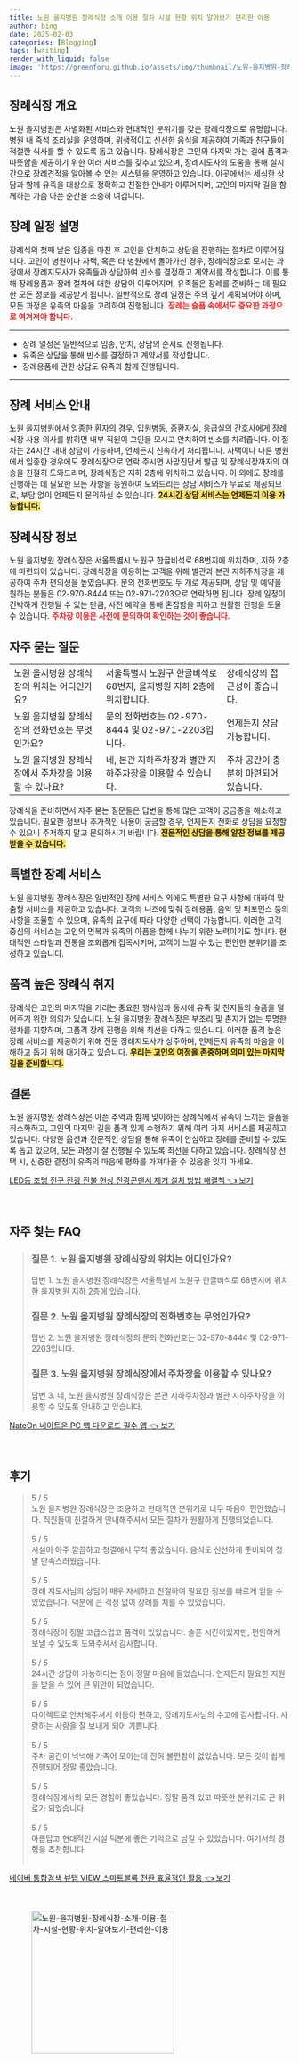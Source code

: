 ```yaml
---
title: 노원 을지병원 장례식장 소개 이용 절차 시설 현황 위치 알아보기 편리한 이용
author: bing
date: 2025-02-03
categories: [Blogging]
tags: [writing]
render_with_liquid: false
image: 'https://greenforu.github.io/assets/img/thumbnail/노원-을지병원-장례식장-소개-이용-절차-시설-현황-위치-알아보기-편리한-이용.webp'
---
```



<h2 id='장례식장 개요'>장례식장 개요</h2>

<p>노원 을지병원은 차별화된 서비스와 현대적인 분위기를 갖춘 장례식장으로 유명합니다. 병원 내 즉석 조리실을 운영하며, 위생적이고 신선한 음식을 제공하여 가족과 친구들이 적절한 식사를 할 수 있도록 돕고 있습니다. 장례식장은 고인의 마지막 가는 길에 품격과 따뜻함을 제공하기 위한 여러 서비스를 갖추고 있으며, 장례지도사의 도움을 통해 실시간으로 장례견적을 알아볼 수 있는 시스템을 운영하고 있습니다. 이곳에서는 세심한 상담과 함께 유족을 대상으로 정확하고 친절한 안내가 이루어지며, 고인의 마지막 길을 함께하는 가슴 아픈 순간을 소중히 여깁니다.</p>

<h2 id='장례 일정 설명'>장례 일정 설명</h2>

<p>장례식의 첫째 날은 임종을 마친 후 고인을 안치하고 상담을 진행하는 절차로 이루어집니다. 고인이 병원이나 자택, 혹은 타 병원에서 돌아가신 경우, 장례식장으로 모시는 과정에서 장례지도사가 유족들과 상담하여 빈소를 결정하고 계약서를 작성합니다. 이를 통해 장례용품과 장례 절차에 대한 상담이 이루어지며, 유족들은 장례를 준비하는 데 필요한 모든 정보를 제공받게 됩니다. 일반적으로 장례 일정은 주의 깊게 계획되어야 하며, 모든 과정은 유족의 마음을 고려하여 진행됩니다. <b><span style="color: #ee2323;">장례는 슬픔 속에서도 중요한 과정으로 여겨져야 합니다.</span></b></p>

<hr />

<ul>
    <li>장례 일정은 일반적으로 임종, 안치, 상담의 순서로 진행됩니다.</li>
    <li>유족은 상담을 통해 빈소를 결정하고 계약서를 작성합니다.</li>
    <li>장례용품에 관한 상담도 유족과 함께 진행됩니다.</li>
</ul>

<hr />

<h2 id='장례 서비스 안내'>장례 서비스 안내</h2>

<p>노원 을지병원에서 임종한 환자의 경우, 입원병동, 중환자실, 응급실의 간호사에게 장례식장 사용 의사를 밝히면 내부 직원이 고인을 모시고 안치하여 빈소를 차려줍니다. 이 절차는 24시간 내내 상담이 가능하며, 언제든지 신속하게 처리됩니다. 자택이나 다른 병원에서 임종한 경우에도 장례식장으로 연락 주시면 사망진단서 발급 및 장례식장까지의 이송을 친절히 도와드리며, 장례식장은 지하 2층에 위치하고 있습니다. 이 외에도 장례를 진행하는 데 필요한 모든 사항을 동원하여 도와드리는 상담 서비스가 무료로 제공되므로, 부담 없이 언제든지 문의하실 수 있습니다. <b><span style="background-color: #ffe066;">24시간 상담 서비스는 언제든지 이용 가능합니다.</span></b></p>

<h2 id='장례식장 정보'>장례식장 정보</h2>

<p>노원 을지병원 장례식장은 서울특별시 노원구 한글비석로 68번지에 위치하며, 지하 2층에 마련되어 있습니다. 장례식장을 이용하는 고객을 위해 별관과 본관 지하주차장을 제공하여 주차 편의성을 높였습니다. 문의 전화번호도 두 개로 제공되며, 상담 및 예약을 원하는 분들은 02-970-8444 또는 02-971-2203으로 연락하면 됩니다. 장례 일정이 긴박하게 진행될 수 있는 만큼, 사전 예약을 통해 혼잡함을 피하고 원활한 진행을 도울 수 있습니다. <b><span style="color: #ee2323;">주차장 이용은 사전에 문의하여 확인하는 것이 좋습니다.</span></b></p>

<h2 id='자주 묻는 질문'>자주 묻는 질문</h2>

<table>
    <tr>
        <td>노원 을지병원 장례식장의 위치는 어디인가요?</td>
        <td>서울특별시 노원구 한글비석로 68번지, 을지병원 지하 2층에 위치합니다.</td>
        <td>장례식장의 접근성이 좋습니다.</td>
    </tr>
    <tr>
        <td>노원 을지병원 장례식장의 전화번호는 무엇인가요?</td>
        <td>문의 전화번호는 02-970-8444 및 02-971-2203입니다.</td>
        <td>언제든지 상담 가능합니다.</td>
    </tr>
    <tr>
        <td>노원 을지병원 장례식장에서 주차장을 이용할 수 있나요?</td>
        <td>네, 본관 지하주차장과 별관 지하주차장을 이용할 수 있습니다.</td>
        <td>주차 공간이 충분히 마련되어 있습니다.</td>
    </tr>
</table>

<p>장례식을 준비하면서 자주 묻는 질문들은 답변을 통해 많은 고객이 궁금증을 해소하고 있습니다. 필요한 정보나 추가적인 내용이 궁금할 경우, 언제든지 전화로 상담을 요청할 수 있으니 주저하지 말고 문의하시기 바랍니다. <b><span style="background-color: #ffe066;">전문적인 상담을 통해 알찬 정보를 제공받을 수 있습니다.</span></b></p>

<h2 id='특별한 장례 서비스'>특별한 장례 서비스</h2>

<p>노원 을지병원 장례식장은 일반적인 장례 서비스 외에도 특별한 요구 사항에 대하여 맞춤형 서비스를 제공하고 있습니다. 고객의 니즈에 맞춰 장례용품, 음악 및 퍼포먼스 등의 사항을 조율할 수 있으며, 유족의 요구에 따라 다양한 선택이 가능합니다. 이러한 고객 중심의 서비스는 고인의 명복과 유족의 아픔을 함께 나누기 위한 노력이기도 합니다. 현대적인 스타일과 전통을 조화롭게 접목시키며, 고객이 느낄 수 있는 편안한 분위기를 조성하고 있습니다.</p>

<h2 id='품격 높은 장례식 취지'>품격 높은 장례식 취지</h2>

<p>장례식은 고인의 마지막을 기리는 중요한 행사임과 동시에 유족 및 친지들의 슬픔을 덜어주기 위한 의의가 있습니다. 노원 을지병원 장례식장은 부조리 및 촌지가 없는 투명한 절차를 지향하며, 고품격 장례 진행을 위해 최선을 다하고 있습니다. 이러한 품격 높은 장례 서비스를 제공하기 위해 전문 장례지도사가 상주하며, 언제든지 유족의 마음을 이해하고 돕기 위해 대기하고 있습니다. <b><span style="background-color: #ffe066;">우리는 고인의 여정을 존중하며 의미 있는 마지막 길을 준비합니다.</span></b></p>

<h2 id='결론'>결론</h2>

<p>노원 을지병원 장례식장은 아픈 추억과 함께 맞이하는 장례식에서 유족이 느끼는 슬픔을 최소화하고, 고인의 마지막 길을 품격 있게 수행하기 위해 여러 가지 서비스를 제공하고 있습니다. 다양한 옵션과 전문적인 상담을 통해 유족이 안심하고 장례를 준비할 수 있도록 돕고 있으며, 모든 과정이 잘 진행될 수 있도록 최선을 다하고 있습니다. 장례식장 선택 시, 신중한 결정이 유족의 마음에 평화를 가져다줄 수 있음을 잊지 마세요.</p>


<p><a class="click-button" title="LED등 조명 전구 잔광 잔불 현상 잔광콘덴서 제거 설치 방법 해결책" href="https://greenforu.github.io/posts/LED%EB%93%B1-%EC%A1%B0%EB%AA%85-%EC%A0%84%EA%B5%AC-%EC%9E%94%EA%B4%91-%EC%9E%94%EB%B6%88-%ED%98%84%EC%83%81-%EC%9E%94%EA%B4%91%EC%BD%98%EB%8D%B4%EC%84%9C-%EC%A0%9C%EA%B1%B0-%EC%84%A4%EC%B9%98-%EB%B0%A9%EB%B2%95-%ED%95%B4%EA%B2%B0%EC%B1%85/" rel="dofollow">LED등 조명 전구 잔광 잔불 현상 잔광콘덴서 제거 설치 방법 해결책 👈 보기</a></p><br>
<h2 id='자주_찾는_FAQ'>자주 찾는 FAQ</h2>
<div itemscope="" itemtype="https://schema.org/FAQPage"> 
<blockquote> 
<div itemscope="" itemprop="mainEntity" itemtype="https://schema.org/Question"> 
<h3 itemprop="name">질문 1. 노원 을지병원 장례식장의 위치는 어디인가요?</h3> 
<div itemscope="" itemprop="acceptedAnswer" itemtype="https://schema.org/Answer"> 
<span itemprop="text"> 
<p>답변 1. 노원 을지병원 장례식장은 서울특별시 노원구 한글비석로 68번지에 위치한 을지병원 지하 2층에 있습니다.</p> 
</span> 
</div> 
</div> 

<div itemscope="" itemprop="mainEntity" itemtype="https://schema.org/Question"> 
<h3 itemprop="name">질문 2. 노원 을지병원 장례식장의 전화번호는 무엇인가요?</h3> 
<div itemscope="" itemprop="acceptedAnswer" itemtype="https://schema.org/Answer"> 
<span itemprop="text"> 
<p>답변 2. 노원 을지병원 장례식장의 문의 전화번호는 02-970-8444 및 02-971-2203입니다.</p> 
</span> 
</div> 
</div> 

<div itemscope="" itemprop="mainEntity" itemtype="https://schema.org/Question"> 
<h3 itemprop="name">질문 3. 노원 을지병원 장례식장에서 주차장을 이용할 수 있나요?</h3> 
<div itemscope="" itemprop="acceptedAnswer" itemtype="https://schema.org/Answer"> 
<span itemprop="text"> 
<p>답변 3. 네, 노원 을지병원 장례식장은 본관 지하주차장과 별관 지하주차장을 이용할 수 있도록 안내하고 있습니다.</p> 
</span> 
</div> 
</div> 

</blockquote> 
</div>
<p><a class="click-button" title="NateOn 네이트온 PC 앱 다운로드 필수 앱" href="https://greenforu.github.io/posts/NateOn-%EB%84%A4%EC%9D%B4%ED%8A%B8%EC%98%A8-PC-%EC%95%B1-%EB%8B%A4%EC%9A%B4%EB%A1%9C%EB%93%9C-%ED%95%84%EC%88%98-%EC%95%B1/" rel="dofollow">NateOn 네이트온 PC 앱 다운로드 필수 앱 👈 보기</a></p><br>
<h2 id='후기'>후기</h2>
<div itemscope itemtype="https://schema.org/Product">
  <blockquote>
  <div itemprop="review" itemscope itemtype="https://schema.org/Review">
      <div itemprop="reviewRating" itemscope itemtype="https://schema.org/Rating"> <span itemprop="ratingValue">5</span> / <span itemprop="bestRating">5</span> </div>
      <span itemprop="reviewBody">노원 을지병원 장례식장은 조용하고 현대적인 분위기로 너무 마음이 편안했습니다. 직원들이 친절하게 안내해주셔서 모든 절차가 원활하게 진행되었습니다.</span>
  </div>
  <br>
  <div itemprop="review" itemscope itemtype="https://schema.org/Review">
      <div itemprop="reviewRating" itemscope itemtype="https://schema.org/Rating"> <span itemprop="ratingValue">5</span> / <span itemprop="bestRating">5</span> </div>
      <span itemprop="reviewBody">시설이 아주 깔끔하고 청결해서 무척 좋았습니다. 음식도 신선하게 준비되어 정말 만족스러웠습니다.</span>
  </div>
  <br>
  <div itemprop="review" itemscope itemtype="https://schema.org/Review">
      <div itemprop="reviewRating" itemscope itemtype="https://schema.org/Rating"> <span itemprop="ratingValue">5</span> / <span itemprop="bestRating">5</span> </div>
      <span itemprop="reviewBody">장례 지도사님의 상담이 매우 자세하고 친절하여 필요한 정보를 빠르게 얻을 수 있었습니다. 덕분에 큰 걱정 없이 장례를 치를 수 있었습니다.</span>
  </div>
  <br>
  <div itemprop="review" itemscope itemtype="https://schema.org/Review">
      <div itemprop="reviewRating" itemscope itemtype="https://schema.org/Rating"> <span itemprop="ratingValue">5</span> / <span itemprop="bestRating">5</span> </div>
      <span itemprop="reviewBody">장례식장이 정말 고급스럽고 품격이 있었습니다. 슬픈 시간이었지만, 편안하게 보낼 수 있도록 도와주셔서 감사합니다.</span>
  </div>
  <br>
  <div itemprop="review" itemscope itemtype="https://schema.org/Review">
      <div itemprop="reviewRating" itemscope itemtype="https://schema.org/Rating"> <span itemprop="ratingValue">5</span> / <span itemprop="bestRating">5</span> </div>
      <span itemprop="reviewBody">24시간 상담이 가능하다는 점이 정말 마음에 들었습니다. 언제든지 필요한 지원을 받을 수 있어 큰 위안이 되었습니다.</span>
  </div>
  <br>
  <div itemprop="review" itemscope itemtype="https://schema.org/Review">
      <div itemprop="reviewRating" itemscope itemtype="https://schema.org/Rating"> <span itemprop="ratingValue">5</span> / <span itemprop="bestRating">5</span> </div>
      <span itemprop="reviewBody">다이렉트로 안치해주셔서 이동이 편하고, 장례지도사님의 수고에 감사합니다. 사랑하는 사람을 잘 보내게 되어 기쁩니다.</span>
  </div>
  <br>
  <div itemprop="review" itemscope itemtype="https://schema.org/Review">
      <div itemprop="reviewRating" itemscope itemtype="https://schema.org/Rating"> <span itemprop="ratingValue">5</span> / <span itemprop="bestRating">5</span> </div>
      <span itemprop="reviewBody">주차 공간이 넉넉해 가족이 모이는데 전혀 불편함이 없었습니다. 모든 것이 쉽게 진행되어 정말 좋았습니다.</span>
  </div>
  <br>
  <div itemprop="review" itemscope itemtype="https://schema.org/Review">
      <div itemprop="reviewRating" itemscope itemtype="https://schema.org/Rating"> <span itemprop="ratingValue">5</span> / <span itemprop="bestRating">5</span> </div>
      <span itemprop="reviewBody">장례식장에서의 모든 경험이 좋았습니다. 정말 품격 있고 따뜻한 분위기로 큰 위로가 되었습니다.</span>
  </div>
  <br>
  <div itemprop="review" itemscope itemtype="https://schema.org/Review">
      <div itemprop="reviewRating" itemscope itemtype="https://schema.org/Rating"> <span itemprop="ratingValue">5</span> / <span itemprop="bestRating">5</span> </div>
      <span itemprop="reviewBody">아름답고 현대적인 시설 덕분에 좋은 기억으로 남길 수 있었습니다. 여기서의 경험을 추천합니다.</span>
  </div>
  <br>
  </blockquote>
</div>
<p><a class="click-button" title="네이버 통합검색 뷰탭 VIEW 스마트블록 전환 효율적인 활용" href="https://greenforu.github.io/posts/%EB%84%A4%EC%9D%B4%EB%B2%84-%ED%86%B5%ED%95%A9%EA%B2%80%EC%83%89-%EB%B7%B0%ED%83%AD-VIEW-%EC%8A%A4%EB%A7%88%ED%8A%B8%EB%B8%94%EB%A1%9D-%EC%A0%84%ED%99%98-%ED%9A%A8%EC%9C%A8%EC%A0%81%EC%9D%B8-%ED%99%9C%EC%9A%A9/" rel="dofollow">네이버 통합검색 뷰탭 VIEW 스마트블록 전환 효율적인 활용 👈 보기</a></p><br>
<figure class="image"><img src="https://greenforu.github.io/assets/img/thumbnail/노원-을지병원-장례식장-소개-이용-절차-시설-현황-위치-알아보기-편리한-이용.webp" alt="노원-을지병원-장례식장-소개-이용-절차-시설-현황-위치-알아보기-편리한-이용" width="256" height="256"></figure>